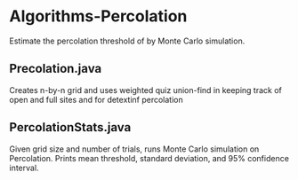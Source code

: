 # Algorithms-Percolation

Estimate the percolation threshold of by Monte Carlo simulation.

## Precolation.java
Creates n-by-n grid and uses weighted quiz union-find in keeping track of open and full sites and for detextinf percolation

## PercolationStats.java
Given grid size and number of trials, runs Monte Carlo simulation on Percolation. Prints mean threshold, standard deviation,
and 95% confidence interval.
